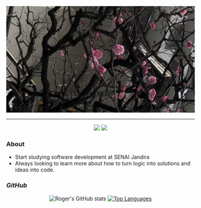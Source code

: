 <div  align="center">
<img src="./img/bg.jpeg">
</div>

---

<div  align="center">
<a href="www.linkedin.com/in/rogerrib/" target="_blank"><img src="https://img.shields.io/badge/-Linkedin?style=flat&logoColor=white&label=LINKEDIN&labelColor=blue&color=blue"></a>
<a href="cjo.rogerribeiro@gmail.com" target="_blank"><img src="https://img.shields.io/badge/-Gmail?style=flat&logo=gmail&logoColor=white&logoSize=auto&label=GMAIL&labelColor=%23a50000&color=%23a50000"></a>
</div>

### **About**
- Start studying software development at SENAI Jandira
- Always looking to learn more about how to turn logic into solutions and ideas into code.

  
### *GitHub*
<div style="display: inline_block" align="center">

![Roger's GitHub stats](https://github-readme-stats.vercel.app/api?username=rogeriosrib&show_icons=true&theme=dark)
[![Top Languages](https://github-readme-stats.vercel.app/api/top-langs/?username=rogeriosrib)](https://github.com/rogeriosrib/github-readme-stats)

</div>